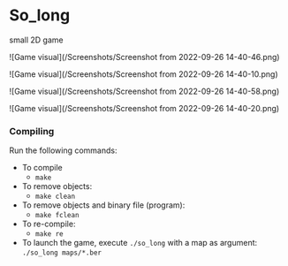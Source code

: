 # So_long

small 2D game

![Game visual](/Screenshots/Screenshot from 2022-09-26 14-40-46.png)

![Game visual](/Screenshots/Screenshot from 2022-09-26 14-40-10.png)

![Game visual](/Screenshots/Screenshot from 2022-09-26 14-40-58.png)

![Game visual](/Screenshots/Screenshot from 2022-09-26 14-40-20.png)

### Compiling

Run the following commands:

* To compile
	- `make`
* To remove objects:
	- `make clean`
* To remove objects and binary file (program):
	- `make fclean`
* To re-compile:
	- `make re`
* To launch the game, execute `./so_long` with a map as argument: \
`./so_long maps/*.ber`
